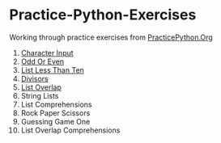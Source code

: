 # Practice-Python-Exercises

Working through practice exercises from [PracticePython.Org](https://www.practicepython.org/exercises/)

1. [Character Input](https://www.practicepython.org/exercise/2014/01/29/01-character-input.html)
2. [Odd Or Even](https://www.practicepython.org/exercise/2014/02/05/02-odd-or-even.html)
3. [List Less Than Ten](https://www.practicepython.org/exercise/2014/02/15/03-list-less-than-ten.html)  
4. [Divisors](https://www.practicepython.org/exercise/2014/02/26/04-divisors.html)
5. [List Overlap](https://www.practicepython.org/exercise/2014/03/05/05-list-overlap.html)
6. String Lists  
7. List Comprehensions  
8. Rock Paper Scissors
9. Guessing Game One
10. List Overlap Comprehensions
